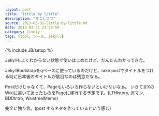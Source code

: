 ```yaml
---
layout: post
title: "little by little"
description: "すこしづつ"
source: 2013-03-31-little-by-little.md
date: 2013-03-31 23:59:59
category: Lively
tags: [tool, ツール, jekyll]
---
```

{% include JB/setup %}

Jekyllもよくわからない状態で使いはじめたけど、だんだんわかってきた。

JekyllBootstrapをqベースに使っているのだけど、rake postでタイトルをつける時に日本後のタイトルが駄目なのは残念だなぁ。

Postだけじゃなくて、Pageもいろいろ作らないといけないなぁ。
いきてまXのWikiに書いてあったものをPageに移行する予定です。(LTHistory, 沢マン, BDDIntro, WaistreelMemo)

完全に独り言。(post するネタを作っているという感じ)
